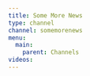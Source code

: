 ```yaml
---
title: Some More News
type: channel
channel: somemorenews
menu:
  main:
    parent: Channels
videos:
---
```


